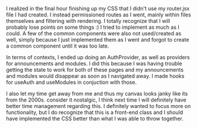 I realized in the final hour finishing up my CSS that I didn't use my router.jsx file I had created. I instead permissioned routes as I went, mainly within files themselves and filtering with rendering. I totally recognize that I will probably lose points on some things :) I tried to implement as much as I could. A few of the common components were also not used/created as well, simply because I just implemented them as I went and forgot to create a common component until it was too late.

In terms of contexts, I ended up doing an AuthProvider, as well as providers for announcements and modules. I did this because I was having trouble getting the state to work for both of these pages and my announcements and modules would disappear as soon as I navigated away. I made hooks for useAuth and useModules in conjuction with those.

I also let my time get away from me and thus my canvas looks janky like its from the 2000s. consider it nostalgic, I think next time I will definitely have better time management regarding this. I definitely wanted to focus more on functionality, but I do recognize that this is a front-end class and I should have implemented the CSS better than what I was able to throw together.
